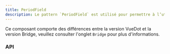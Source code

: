 ```yaml
---
title: PeriodField
description: Le pattern `PeriodField` est utilisé pour permettre à l’utilisateur de saisir une période.
---
```


<doc-alert-bridge class="mb-8">

Ce composant comporte des différences entre la version VueDot et la version Bridge, veuillez consulter l'onglet `Bridge` pour plus d'informations.

</doc-alert-bridge>

<doc-tabs>

<doc-tab-item label="Utilisation">

<doc-usage name="period-field"></doc-usage>

</doc-tab-item>

<doc-tab-item label="API">

<doc-api name="period-field"></doc-api>
</doc-tab-item>

<doc-tab-item label="Bridge">

### API

<doc-api name="period-field-bridge"></doc-api>

</doc-tab-item>

</doc-tabs>
